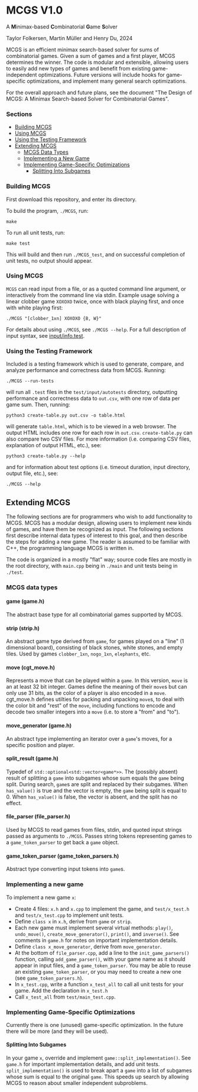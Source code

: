# MCGS V1.0

A **M**inimax-based **C**ombinatorial **G**ame **S**olver

Taylor Folkersen, Martin Müller and Henry Du, 2024

MCGS is an efficient minimax search-based solver for sums of combinatorial games. Given a sum of games and a first player, MCGS determines the winner. The code is modular and extensible, allowing users to easily add new types of games and benefit from existing game-independent optimizations. Future versions will include hooks for game-specific optimizations, and implement many general search optimizations.

For the overall approach and future plans, see the document "The Design of MCGS: A Minimax Search-based Solver for Combinatorial Games".


### Sections
- [Building MCGS](#building-mcgs)
- [Using MCGS](#using-mcgs)
- [Using the Testing Framework](#using-the-testing-framework)
- [Extending MCGS](#extending-mcgs)
  - [MCGS Data Types](#mcgs-data-types)
  - [Implementing a New Game](#implementing-a-new-game)
  - [Implementing Game-Specific Optimizations](#implementing-game-specific-optimizations)
    - [Splitting Into Subgames](#splitting-into-subgames)

### Building MCGS
First download this repository, and enter its directory.

To build the program, `./MCGS`, run:
```
make
```

To run all unit tests, run:
```
make test
```
This will build and then run `./MCGS_test`, and on successful completion of unit tests, no output should appear.

### Using MCGS
`MCGS` can read input from a file, or as a quoted command line argument, or interactively from the command line via stdin. Example usage solving a linear clobber game `XOXOXO` twice, once with black playing first, and once with white playing first: 
```
./MCGS "[clobber_1xn] XOXOXO {B, W}"
```

For details about using `./MCGS`, see `./MCGS --help`. For a full description of input syntax, see [input/info.test](input/info.test).

### Using the Testing Framework
Included is a testing framework which is used to generate, compare, and analyze performance and correctness data from MCGS. Running:
```
./MCGS --run-tests
```
will run all `.test` files in the `test/input/autotests` directory, outputting performance and correctness data to `out.csv`, with one row of data per game sum. Then, running:
```
python3 create-table.py out.csv -o table.html
```
will generate `table.html`, which is to be viewed in a web browser. The output HTML includes one row for each row in `out.csv`. `create-table.py` can also compare two CSV files. For more information (i.e. comparing CSV files, explanation of output HTML, etc.), see:
```
python3 create-table.py --help
```
and for information about test options (i.e. timeout duration, input directory, output file, etc.), see:
```
./MCGS --help
```

## Extending MCGS
The following sections are for programmers who wish to add functionality to MCGS. MCGS has a modular design, allowing users to implement new kinds of games, and have them be recognized as input. The following sections first describe internal data types of interest to this goal, and then describe the steps for adding a new game. The reader is assumed to be familiar with C++, the programming language MCGS is written in.

The code is organized in a mostly "flat" way; source code files are mostly in the root directory, with `main.cpp` being in `./main` and unit tests being in `./test`.

### MCGS data types
#### game (game.h)
The abstract base type for all combinatorial games supported by MCGS.

#### strip (strip.h)
An abstract game type derived from `game`, for games played on a "line" (1 dimensional board), consisting of black stones, white stones, and empty tiles. Used by games `clobber_1xn`, `nogo_1xn`, `elephants`, etc. 

#### move (cgt_move.h)
Represents a move that can be played within a `game`. In this version, `move` is an at least 32 bit integer. Games define the meaning of their `move`s but can only use 31 bits, as the color of a player is also encoded in a `move`. cgt_move.h defines utilties for packing and unpacking `move`s, to deal with the color bit and "rest" of the `move`, including functions to encode and decode two smaller integers into a `move` (i.e. to store a "from" and "to").

#### move_generator (game.h)
An abstract type implementing an iterator over a `game`'s moves, for a specific position and player.

#### split_result (game.h)
Typedef of `std::optional<std::vector<game*>>`. The (possibly absent) result of splitting a `game` into subgames whose sum equals the `game` being split. During search, `game`s are split and replaced by their subgames. When `has_value()` is true and the vector is empty, the `game` being split is equal to 0. When `has_value()` is false, the vector is absent, and the split has no effect.

#### file_parser (file_parser.h)
Used by MCGS to read games from files, stdin, and quoted input strings passed as arguments to `./MCGS`. Passes string tokens representing games to a ```game_token_parser``` to get back a ```game``` object.

#### game_token_parser (game_token_parsers.h)
Abstract type converting input tokens into `game`s.

### Implementing a new game
To implement a new game `x`:
- Create 4 files: `x.h` and `x.cpp` to implement the game, and `test/x_test.h` and `test/x_test.cpp` to implement unit tests.
- Define `class x` in `x.h`, derive from `game` or `strip`.
- Each new game must implement several virtual methods: `play()`, `undo_move()`, `create_move_generator()`, `print()`, and `inverse()`. See comments in `game.h` for notes on important implementation details.
- Define `class x_move_generator`, derive from `move_generator`.
- At the bottom of `file_parser.cpp`, add a line to the `init_game_parsers()` function, calling `add_game_parser()`, with your game name as it should appear in input files, and a `game_token_parser`. You may be able to reuse an existing `game_token_parser`, or you may need to create a new one (see `game_token_parsers.h`).
- In `x_test.cpp`, write a function `x_test_all` to call all unit tests for your game. Add the declaration in `x_test.h` 
- Call `x_test_all` from `test/main_test.cpp`.

### Implementing Game-Specific Optimizations
Currently there is one (unused) game-specific optimization. In the future there will be more (and they will be used).

#### Splitting Into Subgames
In your game `x`, override and implement `game::split_implementation()`. See `game.h` for important implementation details, and add unit tests.
`split_implementation()` is used to break apart a `game` into a list of subgames whose sum is equal to the original `game`. This speeds up search by allowing MCGS to reason about smaller independent subproblems.
